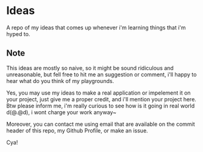 # Ideas
A repo of my ideas that comes up whenever i'm learning things that i'm hyped to.

## Note
This ideas are mostly so naive, so it might be sound ridiculous and unreasonable, but fell free to hit me an suggestion or comment, i'll happy to hear what do you think of my playgrounds.

Yes, you may use my ideas to make a real application or impelement it on your project, just give me a proper credit, and i'll mention your project here. Btw please inform me, i'm really curious to see how is it going in real world d(@.@d), i wont charge your work anyway~

Moreover, you can contact me using email that are available on the commit header of this repo, my Github Profile, or make an issue.

Cya!